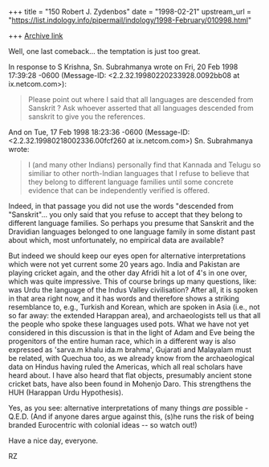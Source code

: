 +++
title = "150 Robert J. Zydenbos"
date = "1998-02-21"
upstream_url = "https://list.indology.info/pipermail/indology/1998-February/010998.html"

+++
[Archive link](https://list.indology.info/pipermail/indology/1998-February/010998.html)

Well, one last comeback... the temptation is just too great.

In response to S Krishna, Sn. Subrahmanya wrote on Fri, 20 Feb 1998
17:39:28 -0600 (Message-ID:
<2.2.32.19980220233928.0092bb08 at ix.netcom.com>):

> Please point out where I said that all languages are descended from
> Sanskrit ? Ask whoever asserted that all languages descended from
> sanskrit to give you the references.

And on Tue, 17 Feb 1998 18:23:36 -0600 (Message-ID:
<2.2.32.19980218002336.00fcf260 at ix.netcom.com>) Sn. Subrahmanya
wrote:

> I (and many other Indians) personally find that Kannada and Telugu
> so similiar to
> other north-Indian languages that I refuse to believe that they
> belong to different language families until some concrete evidence
> that can be independently verified is offered.

Indeed, in that passage you did not use the words "descended from
"Sanskrit"... you only said that you refuse to accept that they
belong to different language families. So perhaps you presume that
Sanskrit and the Dravidian languages belonged to one language
family in some distant past about which, most unfortunately, no
empirical data are available?

But indeed we should keep our eyes open for alternative
interpretations which were not yet current some 20 years ago. India
and Pakistan are playing cricket again, and the other day Afridi
hit a lot of 4's in one over, which was quite impressive. This of
course brings up many questions, like: was Urdu the language of the
Indus Valley civilisation? After all, it is spoken in that area
right now, and it has words and therefore shows a striking
resemblance to, e.g., Turkish and Korean, which are spoken in Asia
(i.e., not so far away: the extended Harappan area), and
archaeologists tell us that all the people who spoke these
languages used pots. What we have not yet considered in this
discussion is that in the light of Adam and Eve being the
progenitors of the entire human race, which in a different way is
also expressed as 'sarva.m khalu ida.m brahma', Gujarati and
Malayalam must be related, with Quechua too, as we already know
from the archaeological data on Hindus having ruled the Americas,
which all real scholars have heard about. I have also heard that
flat objects, presumably ancient stone cricket bats, have also been
found in Mohenjo Daro. This strengthens the HUH (Harappan Urdu
Hypothesis).

Yes, as you see: alternative interpretations of many things *are*
possible - Q.E.D. (And if anyone dares argue against this, (s)he
runs the risk of being branded Eurocentric with colonial ideas --
so watch out!)

Have a nice day, everyone.

RZ



